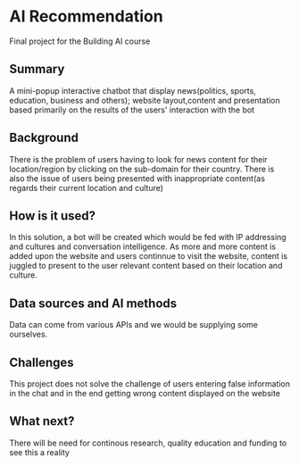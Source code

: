 <!-- This is the markdown template for the final project of the Building AI course, 
created by Reaktor Innovations and University of Helsinki. 
Copy the template, paste it to your GitHub README and edit! -->

# AI Recommendation

Final project for the Building AI course

## Summary

A mini-popup interactive chatbot that display news(politics, sports, education, business and others); website layout,content and presentation based primarily on the results of the users' interaction with the bot


## Background

There is the problem of users having to look for news content for their location/region by clicking on the sub-domain for their country. There is also the issue of users being presented with inappropriate content(as regards their current location and culture)

## How is it used?

In this solution, a bot will be created which would be fed with IP addressing and cultures and conversation intelligence. As more and more content is added upon the website and users continnue to visit the website, content is juggled to present to the user relevant content based on their location and culture.

## Data sources and AI methods
Data can come from various APIs and we would be supplying some ourselves.

## Challenges

This project does not solve the challenge of users entering false information in the chat and in the end getting wrong content displayed on the website

## What next?

There will be need for continous research, quality education and funding to see this a reality

